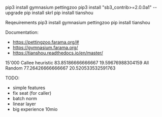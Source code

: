 pip3 install gymnasium pettingzoo
pip3 install "sb3_contrib>=2.0.0a1" --upgrade
pip install skrl
pip install tianshou


Reqeuirements
pip3 install gymnasium pettingzoo
pip install tianshou


Documentation:
- https://pettingzoo.farama.org/#
- https://gymnasium.farama.org/
- https://tianshou.readthedocs.io/en/master/



15'000
Callee heuristic 83.85186666666667 19.59676988304159
All Random 77.26426666666667 20.520533532591763


TODO:
- simple features
- fix seat (for caller)
- batch norm
- linear layer
- big experience 10mio